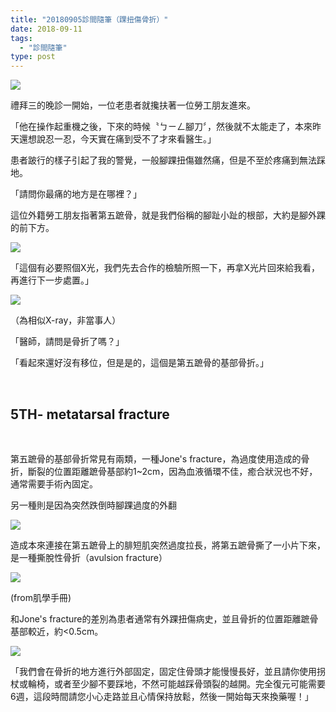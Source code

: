 ```yaml
---
title: "20180905診間隨筆（踝扭傷骨折）"
date: 2018-09-11
tags: 
  - "診間隨筆"
type: post
---
```


![](/images/uploads/autumn-3567035_1280-300x200.jpg)

禮拜三的晚診一開始，一位老患者就攙扶著一位勞工朋友進來。

「他在操作起重機之後，下來的時候〝ㄅㄧㄥ腳刀〞，然後就不太能走了，本來昨天還想說忍一忍，今天實在痛到受不了才來看醫生。」

患者跛行的樣子引起了我的警覺，一般腳踝扭傷雖然痛，但是不至於疼痛到無法踩地。

「請問你最痛的地方是在哪裡？」

這位外籍勞工朋友指著第五蹠骨，就是我們俗稱的腳趾小趾的根部，大約是腳外踝的前下方。

![](/images/uploads/leg-1048195__480-300x200.jpg)

「這個有必要照個X光，我們先去合作的檢驗所照一下，再拿X光片回來給我看，再進行下一步處置。」

![](/images/uploads/5th-metatarsal-fracture-300x120.jpg)

（為相似X-ray，非當事人）

「醫師，請問是骨折了嗎？」

「看起來還好沒有移位，但是是的，這個是第五蹠骨的基部骨折。」

 

## 5TH- metatarsal fracture

 

第五蹠骨的基部骨折常見有兩類，一種Jone's fracture，為過度使用造成的骨折，斷裂的位置距離蹠骨基部約1~2cm，因為血液循環不佳，癒合狀況也不好，通常需要手術內固定。

另一種則是因為突然跌倒時腳踝過度的外翻

![](/images/uploads/足外翻.jpg)

造成本來連接在第五蹠骨上的腓短肌突然過度拉長，將第五蹠骨撕了一小片下來，是一種撕脫性骨折（avulsion fracture）

![](/images/uploads/peroneus-brevis-e1536653587492-169x300.jpg)

(from肌學手冊)

和Jone's fracture的差別為患者通常有外踝扭傷病史，並且骨折的位置距離蹠骨基部較近，約<0.5cm。

![](/images/uploads/typeof5thmetatarsalfx.jpg)

「我們會在骨折的地方進行外部固定，固定住骨頭才能慢慢長好，並且請你使用拐杖或輪椅，或者至少腳不要踩地，不然可能越踩骨頭裂的越開。完全復元可能需要6週，這段時間請您小心走路並且心情保持放鬆，然後一開始每天來換藥喔！」
